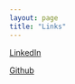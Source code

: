 ```yaml
---
layout: page
title: "Links"
---
```


[LinkedIn](https://www.linkedin.com/in/joe-moon-whitehead/)

[Github](https://github.com/M-Moon)
